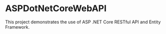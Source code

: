 # ASPDotNetCoreWebAPI
This project demonstrates the use of ASP .NET Core RESTful API and Entity Framework.


